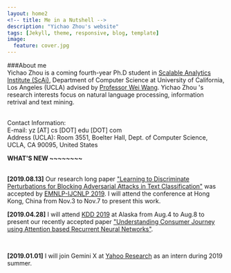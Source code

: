 ```yaml
---
layout: home2
<!-- title: Me in a Nutshell -->
description: "Yichao Zhou's website"
tags: [Jekyll, theme, responsive, blog, template]
image:
  feature: cover.jpg
---
```

###About me<br>
Yichao Zhou is a coming fourth-year Ph.D student in <a href="https://scai.cs.ucla.edu/" target="_blank">Scalable Analytics Institute (ScAi)</a>, Department of Computer Science at University of California, Los Angeles (UCLA) advised by <a href="http://web.cs.ucla.edu/~weiwang/" target="_blank"> Professor Wei Wang</a>. Yichao Zhou 's research interests focus on natural language processing, information retrival and text mining.

<br>
Contact Information:<br>
E-mail: yz [AT] cs [DOT] edu [DOT] com<br>
Address (UCLA): Room 3551, Boelter Hall, Dept. of Computer Science, UCLA, CA 90095, United States


<br />

<b> WHAT'S NEW ~~~~~~~~ </b>

<br />
<b>[2019.08.13]</b> Our research long paper <a href="" target="_blank">"Learning to Discriminate Perturbations for Blocking Adversarial Attacks in Text Classification"</a> was accepted by <a href="https://www.emnlp-ijcnlp2019.org/" target="_blank">EMNLP-IJCNLP 2019</a>. I will attend the conference at Hong Kong, China from Nov.3 to Nov.7 to present this work.

<br />

<b>[2019.04.28]</b> I will attend <a href="https://www.kdd.org/kdd2019/" target="_blank">KDD 2019</a> at Alaska from Aug.4 to Aug.8 to present our recently accepted paper <a href="https://research.yahoo.com/publications/9133/understanding-consumer-journey-using-attention-based-recurrent-neural-networks" target="_blank">"Understanding Consumer Journey using Attention based Recurrent Neural Networks"</a>. 

<br />

<b>[2019.01.01]</b> I will join Gemini X at <a href="https://research.yahoo.com/" target="_blank">Yahoo Research</a> as an intern during 2019 summer. 







